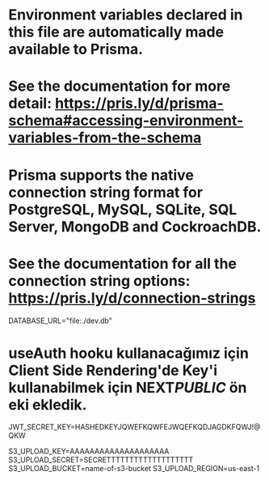# Environment variables declared in this file are automatically made available to Prisma.

# See the documentation for more detail: https://pris.ly/d/prisma-schema#accessing-environment-variables-from-the-schema

# Prisma supports the native connection string format for PostgreSQL, MySQL, SQLite, SQL Server, MongoDB and CockroachDB.

# See the documentation for all the connection string options: https://pris.ly/d/connection-strings

DATABASE_URL="file:./dev.db"

# useAuth hooku kullanacağımız için Client Side Rendering'de Key'i kullanabilmek için NEXT*PUBLIC* ön eki ekledik.

JWT_SECRET_KEY=HASHEDKEYJQWEFKQWFEJWQEFKQDJAGDKFQWJ!@QKW

S3_UPLOAD_KEY=AAAAAAAAAAAAAAAAAAAA
S3_UPLOAD_SECRET=SECRETTTTTTTTTTTTTTTTTTT
S3_UPLOAD_BUCKET=name-of-s3-bucket
S3_UPLOAD_REGION=us-east-1

